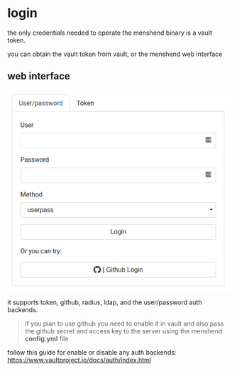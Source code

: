 # login 

the only credentials needed to operate the menshend binary is a vault token.

you can obtain the vault token from vault, or the menshend web interface

## web interface

<img src="login.png" />

it supports  token, github, radius, ldap, and the user/password auth backends.

> if you plan to use github you need to enable it in vault and also pass the github secret and access key to the server using the menshend **config.yml** file

follow this guide for enable or disable any auth backends: https://www.vaultproject.io/docs/auth/index.html
 
